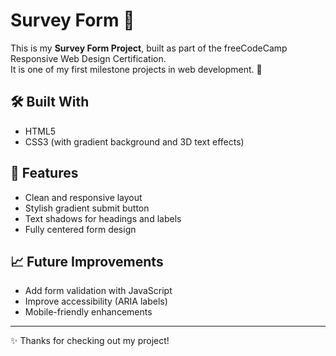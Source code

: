 # Survey Form 🎯

This is my **Survey Form Project**, built as part of the freeCodeCamp Responsive Web Design Certification.  
It is one of my first milestone projects in web development. 🚀

## 🛠️ Built With
- HTML5  
- CSS3 (with gradient background and 3D text effects)  

## 📌 Features
- Clean and responsive layout  
- Stylish gradient submit button  
- Text shadows for headings and labels  
- Fully centered form design  

## 📈 Future Improvements
- Add form validation with JavaScript  
- Improve accessibility (ARIA labels)  
- Mobile-friendly enhancements  

---

✨ Thanks for checking out my project!
